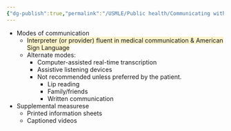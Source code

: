 ```yaml
---
{"dg-publish":true,"permalink":"/USMLE/Public health/Communicating with deaf & hard of hearing patients/"}
---
```


- Modes of communication
	- <span style="background:rgba(240, 200, 0, 0.2)">Interpreter (or provider) fluent in medical communication & American Sign Language</span>
	- Alternate modes:
		- Computer-assisted real-time transcription
		- Assistive listening devices
		- Not recommended unless preferred by the patient.
			- Lip reading
			- Family/friends
			- Written communication
- Supplemental measurese
	- Printed information sheets
	- Captioned videos
